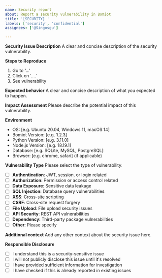 ```yaml
---
name: Security report
about: Report a security vulnerability in Bomiot
title: '[SECURITY] '
labels: ['security', 'confidential']
assignees: ['@Singosgu']

---
```


**Security Issue Description**
A clear and concise description of the security vulnerability.

**Steps to Reproduce**
1. Go to '...'
2. Click on '....'
3. See vulnerability

**Expected behavior**
A clear and concise description of what you expected to happen.

**Impact Assessment**
Please describe the potential impact of this vulnerability.

**Environment**
- OS: [e.g. Ubuntu 20.04, Windows 11, macOS 14]
- Bomiot Version: [e.g. 1.2.3]
- Python Version: [e.g. 3.11.0]
- Node.js Version: [e.g. 18.19.1]
- Database: [e.g. SQLite, MySQL, PostgreSQL]
- Browser: [e.g. chrome, safari] (if applicable)

**Vulnerability Type**
Please select the type of vulnerability:
- [ ] **Authentication**: JWT, session, or login related
- [ ] **Authorization**: Permission or access control related
- [ ] **Data Exposure**: Sensitive data leakage
- [ ] **SQL Injection**: Database query vulnerabilities
- [ ] **XSS**: Cross-site scripting
- [ ] **CSRF**: Cross-site request forgery
- [ ] **File Upload**: File upload security issues
- [ ] **API Security**: REST API vulnerabilities
- [ ] **Dependency**: Third-party package vulnerabilities
- [ ] **Other**: Please specify

**Additional context**
Add any other context about the security issue here.

**Responsible Disclosure**
- [ ] I understand this is a security-sensitive issue
- [ ] I will not publicly disclose this issue until it's resolved
- [ ] I have provided sufficient information for investigation
- [ ] I have checked if this is already reported in existing issues 